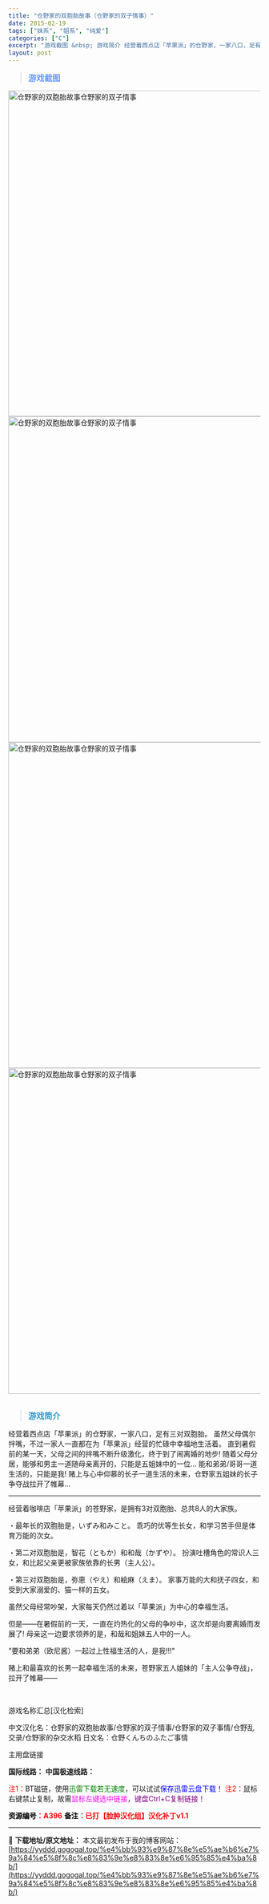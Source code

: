 ```yaml
---
title: "仓野家的双胞胎故事（仓野家的双子情事）"
date: 2015-02-19
tags: ["妹系", "姐系", "纯爱"]
categories: ["C"]
excerpt: "游戏截图 &nbsp; 游戏简介 经营着西点店「苹果派」的仓野家，一家八口，足有三对双胞胎。 虽然父母偶尔拌嘴，不过一家人一直都在为「苹果派」经营的忙碌中幸福地生活着。 直到暑假前的某一天，父母之间的拌嘴不断升级激化，终于到了闹离婚的地步! 随着父母分居，能够和男主一道随母亲离开的，只能是五姐妹中的&hellip;"
layout: post
---
```


<div>
<blockquote><b><span style="font-size: 12pt; color: #6699ff;">游戏截图</span></b></blockquote>
<div><img title="点击放大" src="https://yyddd.gogogal.top/wp-content/uploads/2025/04/20250429_6810e63795a1e.webp" alt="仓野家的双胞胎故事仓野家的双子情事" width="650" /></div>
<div><img title="点击放大" src="https://yyddd.gogogal.top/wp-content/uploads/2025/04/20250429_6810e63a2c9d2.webp" alt="仓野家的双胞胎故事仓野家的双子情事" width="650" /></div>
<div><img title="点击放大" src="https://yyddd.gogogal.top/wp-content/uploads/2025/04/20250429_6810e63cc93ff.webp" alt="仓野家的双胞胎故事仓野家的双子情事" width="650" /></div>
<div><img title="点击放大" src="https://yyddd.gogogal.top/wp-content/uploads/2025/04/20250429_6810e63f8656e.webp" alt="仓野家的双胞胎故事仓野家的双子情事" width="650" /></div>
&nbsp;
<blockquote><b><span style="font-size: 12pt; color: #3399cc;">游戏简介</span></b></blockquote>
经营着西点店「苹果派」的仓野家，一家八口，足有三对双胞胎。
虽然父母偶尔拌嘴，不过一家人一直都在为「苹果派」经营的忙碌中幸福地生活着。
直到暑假前的某一天，父母之间的拌嘴不断升级激化，终于到了闹离婚的地步!
随着父母分居，能够和男主一道随母亲离开的，只能是五姐妹中的一位…
能和弟弟/哥哥一道生活的，只能是我!
赌上与心中仰慕的长子一道生活的未来，仓野家五姐妹的长子争夺战拉开了帷幕…

<hr />

<div>

经营着咖啡店「苹果派」的苍野家，是拥有3对双胞胎、总共8人的大家族。

・最年长的双胞胎是，いずみ和みこと。
乖巧的优等生长女，和学习苦手但是体育万能的次女。

・第二对双胞胎是，智花（ともか）和和哉（かずや）。
扮演吐槽角色的常识人三女，和比起父亲更被家族依靠的长男（主人公）。

・第三对双胞胎是，弥恵（やえ）和絵麻（えま）。
家事万能的大和抚子四女，和受到大家溺爱的、猫一样的五女。

虽然父母经常吵架，大家每天仍然过着以「苹果派」为中心的幸福生活。

但是——在暑假前的一天，一直在灼热化的父母的争吵中，这次却是向要离婚而发展了!
母亲这一边要求领养的是，和哉和姐妹五人中的一人。

"要和弟弟（欧尼酱）一起过上性福生活的人，是我!!!"

赌上和最喜欢的长男一起幸福生活的未来，苍野家五人姐妹的「主人公争夺战」，拉开了帷幕——

</div>
&nbsp;

游戏名称汇总[汉化检索]

中文汉化名：仓野家的双胞胎故事/仓野家的双子情事/仓野家的双子事情/仓野乱交录/仓野家的杂交水稻
日文名：仓野くんちのふたご事情

</div>
<div class="panel panel-primary">
<div class="panel-heading">主用盘链接</div>
<div class="panel-body">

<b>国际线路：</b>
<b>中国极速线路：</b>


<span style="color: #ff0000;">注1：</span>BT磁链，使用<span style="color: #008000;">迅雷下载若无速度</span>，可以试试<span style="color: #0000ff;">保存迅雷云盘下载！</span>
<span style="color: #ff0000;">注2：</span>鼠标右键禁止复制，故需<span style="color: #ff00ff;">鼠标左键选中链接</span>，<span style="color: #800080;">键盘Ctrl+C复制链接！</span>

</div>
<div class="panel-footer"><span style="color: #ff0000;"><b><span style="color: #000000;">资源编号</span>：A396</b></span>
<span style="color: #ff0000;"><b><span style="color: #000000;">备注</span>：已打【脸肿汉化组】汉化补丁v1.1</b></span></div>
</div>

---
📖 **下载地址/原文地址：** 本文最初发布于我的博客网站：[https://yyddd.gogogal.top/%e4%bb%93%e9%87%8e%e5%ae%b6%e7%9a%84%e5%8f%8c%e8%83%9e%e8%83%8e%e6%95%85%e4%ba%8b/](https://yyddd.gogogal.top/%e4%bb%93%e9%87%8e%e5%ae%b6%e7%9a%84%e5%8f%8c%e8%83%9e%e8%83%8e%e6%95%85%e4%ba%8b/)
